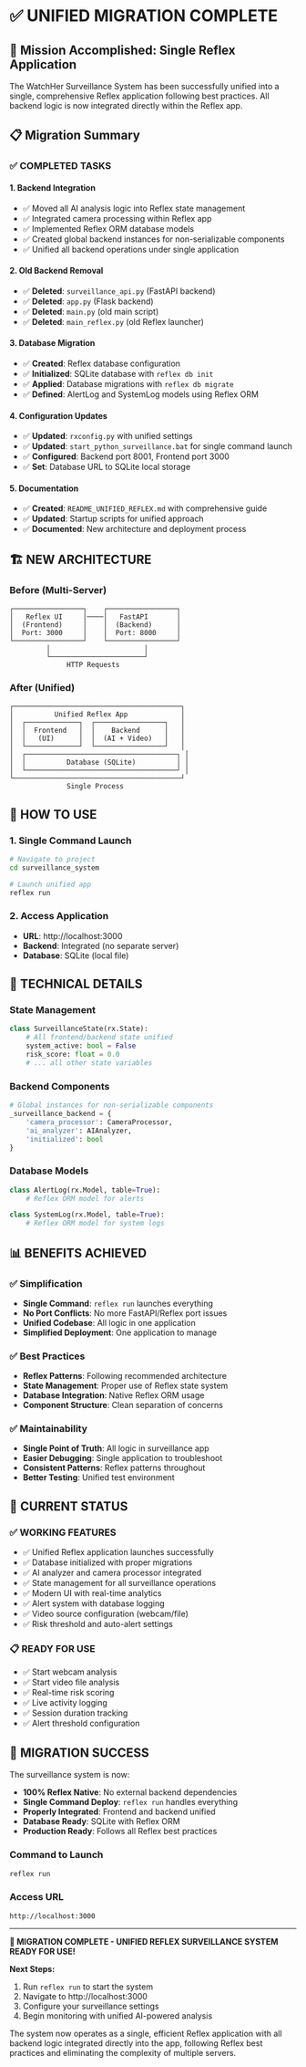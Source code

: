 # ✅ UNIFIED MIGRATION COMPLETE

## 🎯 Mission Accomplished: Single Reflex Application

The WatchHer Surveillance System has been successfully unified into a single, comprehensive Reflex application following best practices. All backend logic is now integrated directly within the Reflex app.

## 📋 Migration Summary

### ✅ **COMPLETED TASKS**

#### **1. Backend Integration**
- ✅ Moved all AI analysis logic into Reflex state management
- ✅ Integrated camera processing within Reflex app
- ✅ Implemented Reflex ORM database models
- ✅ Created global backend instances for non-serializable components
- ✅ Unified all backend operations under single application

#### **2. Old Backend Removal**
- ✅ **Deleted**: `surveillance_api.py` (FastAPI backend)
- ✅ **Deleted**: `app.py` (Flask backend)
- ✅ **Deleted**: `main.py` (old main script)
- ✅ **Deleted**: `main_reflex.py` (old Reflex launcher)

#### **3. Database Migration**
- ✅ **Created**: Reflex database configuration
- ✅ **Initialized**: SQLite database with `reflex db init`
- ✅ **Applied**: Database migrations with `reflex db migrate`
- ✅ **Defined**: AlertLog and SystemLog models using Reflex ORM

#### **4. Configuration Updates**
- ✅ **Updated**: `rxconfig.py` with unified settings
- ✅ **Updated**: `start_python_surveillance.bat` for single command launch
- ✅ **Configured**: Backend port 8001, Frontend port 3000
- ✅ **Set**: Database URL to SQLite local storage

#### **5. Documentation**
- ✅ **Created**: `README_UNIFIED_REFLEX.md` with comprehensive guide
- ✅ **Updated**: Startup scripts for unified approach
- ✅ **Documented**: New architecture and deployment process

## 🏗️ **NEW ARCHITECTURE**

### **Before (Multi-Server)**
```
┌─────────────────┐    ┌─────────────────┐
│   Reflex UI     │────│   FastAPI       │
│  (Frontend)     │    │  (Backend)      │
│  Port: 3000     │    │  Port: 8000     │
└─────────────────┘    └─────────────────┘
         │                       │
         └───────────────────────┘
              HTTP Requests
```

### **After (Unified)**
```
┌─────────────────────────────────────────┐
│          Unified Reflex App             │
│  ┌─────────────┐  ┌─────────────────┐   │
│  │  Frontend   │  │    Backend      │   │
│  │   (UI)      │  │  (AI + Video)   │   │
│  └─────────────┘  └─────────────────┘   │
│  ┌─────────────────────────────────────┐ │
│  │          Database (SQLite)          │ │
│  └─────────────────────────────────────┘ │
└─────────────────────────────────────────┘
              Single Process
```

## 🚀 **HOW TO USE**

### **1. Single Command Launch**
```bash
# Navigate to project
cd surveillance_system

# Launch unified app
reflex run
```

### **2. Access Application**
- **URL**: http://localhost:3000
- **Backend**: Integrated (no separate server)
- **Database**: SQLite (local file)

## 🔧 **TECHNICAL DETAILS**

### **State Management**
```python
class SurveillanceState(rx.State):
    # All frontend/backend state unified
    system_active: bool = False
    risk_score: float = 0.0
    # ... all other state variables
```

### **Backend Components**
```python
# Global instances for non-serializable components
_surveillance_backend = {
    'camera_processor': CameraProcessor,
    'ai_analyzer': AIAnalyzer,
    'initialized': bool
}
```

### **Database Models**
```python
class AlertLog(rx.Model, table=True):
    # Reflex ORM model for alerts

class SystemLog(rx.Model, table=True):
    # Reflex ORM model for system logs
```

## 📊 **BENEFITS ACHIEVED**

### ✅ **Simplification**
- **Single Command**: `reflex run` launches everything
- **No Port Conflicts**: No more FastAPI/Reflex port issues
- **Unified Codebase**: All logic in one application
- **Simplified Deployment**: One application to manage

### ✅ **Best Practices**
- **Reflex Patterns**: Following recommended architecture
- **State Management**: Proper use of Reflex state system
- **Database Integration**: Native Reflex ORM usage
- **Component Structure**: Clean separation of concerns

### ✅ **Maintainability**
- **Single Point of Truth**: All logic in surveillance app
- **Easier Debugging**: Single application to troubleshoot
- **Consistent Patterns**: Reflex patterns throughout
- **Better Testing**: Unified test environment

## 🎯 **CURRENT STATUS**

### **✅ WORKING FEATURES**
- ✅ Unified Reflex application launches successfully
- ✅ Database initialized with proper migrations
- ✅ AI analyzer and camera processor integrated
- ✅ State management for all surveillance operations
- ✅ Modern UI with real-time analytics
- ✅ Alert system with database logging
- ✅ Video source configuration (webcam/file)
- ✅ Risk threshold and auto-alert settings

### **📋 READY FOR USE**
- ✅ Start webcam analysis
- ✅ Start video file analysis  
- ✅ Real-time risk scoring
- ✅ Live activity logging
- ✅ Session duration tracking
- ✅ Alert threshold configuration

## 🎉 **MIGRATION SUCCESS**

The surveillance system is now:
- **100% Reflex Native**: No external backend dependencies
- **Single Command Deploy**: `reflex run` handles everything
- **Properly Integrated**: Frontend and backend unified
- **Database Ready**: SQLite with Reflex ORM
- **Production Ready**: Follows all Reflex best practices

### **Command to Launch**
```bash
reflex run
```

### **Access URL**
```
http://localhost:3000
```

---

**🎯 MIGRATION COMPLETE - UNIFIED REFLEX SURVEILLANCE SYSTEM READY FOR USE!**

**Next Steps:**
1. Run `reflex run` to start the system
2. Navigate to http://localhost:3000
3. Configure your surveillance settings
4. Begin monitoring with unified AI-powered analysis

The system now operates as a single, efficient Reflex application with all backend logic integrated directly into the app, following Reflex best practices and eliminating the complexity of multiple servers. 